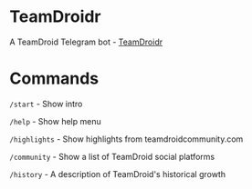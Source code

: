 # TeamDroidr

A TeamDroid Telegram bot - [TeamDroidr](https://telegram.me/teamdroidbot)

# Commands
`/start` - Show intro

`/help` - Show help menu

`/highlights` - Show highlights from teamdroidcommunity.com

`/community` - Show a list of TeamDroid social platforms

`/history` - A description of TeamDroid's historical growth